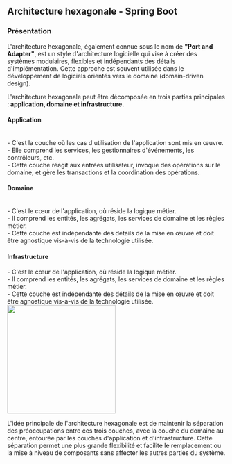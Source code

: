 <h2> Architecture hexagonale - Spring Boot  </h2>

<h3> Présentation </h3>

L'architecture hexagonale, également connue sous le nom de <b> "Port and Adapter"</b>, est un style d'architecture logicielle qui vise à créer des systèmes modulaires, flexibles et indépendants des détails d'implémentation. Cette approche est souvent utilisée dans le développement de logiciels orientés vers le domaine (domain-driven design).</br>

L'architecture hexagonale peut être décomposée en trois parties principales :<b> application, domaine et infrastructure.</b></br>

<h4> Application </h4></br>
- C'est la couche où les cas d'utilisation de l'application sont mis en œuvre.</br>
- Elle comprend les services, les gestionnaires d'événements, les contrôleurs, etc.</br>
- Cette couche réagit aux entrées utilisateur, invoque des opérations sur le domaine, et gère les transactions et la coordination des opérations.</br>

<h4> Domaine </h4></br>
- C'est le cœur de l'application, où réside la logique métier.</br>
- Il comprend les entités, les agrégats, les services de domaine et les règles métier.</br>
- Cette couche est indépendante des détails de la mise en œuvre et doit être agnostique vis-à-vis de la technologie utilisée.</br>

<h4> Infrastructure </h4>
- C'est le cœur de l'application, où réside la logique métier.</br>
- Il comprend les entités, les agrégats, les services de domaine et les règles métier.</br>
- Cette couche est indépendante des détails de la mise en œuvre et doit être agnostique vis-à-vis de la technologie utilisée.</br>

<img src="https://github.com/Zaghdoudii/hexagonal-architecture/hexagonal-arch.png" width="250">

L'idée principale de l'architecture hexagonale est de maintenir la séparation des préoccupations entre ces trois couches, avec la couche du domaine au centre, entourée par les couches d'application et d'infrastructure. Cette séparation permet une plus grande flexibilité et facilite le remplacement ou la mise à niveau de composants sans affecter les autres parties du système.




